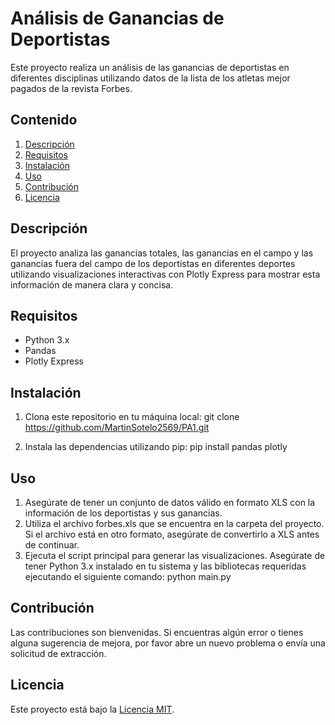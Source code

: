 # Análisis de Ganancias de Deportistas

Este proyecto realiza un análisis de las ganancias de deportistas en diferentes disciplinas utilizando datos de la lista de los atletas mejor pagados de la revista Forbes.

## Contenido

1. [Descripción](#descripción)
2. [Requisitos](#requisitos)
3. [Instalación](#instalación)
4. [Uso](#uso)
5. [Contribución](#contribución)
6. [Licencia](#licencia)

## Descripción

El proyecto analiza las ganancias totales, las ganancias en el campo y las ganancias fuera del campo de los deportistas en diferentes deportes utilizando visualizaciones interactivas con Plotly Express para mostrar esta información de manera clara y concisa.

## Requisitos

- Python 3.x
- Pandas
- Plotly Express

## Instalación

1. Clona este repositorio en tu máquina local:
git clone https://github.com/MartinSotelo2569/PA1.git

2. Instala las dependencias utilizando pip:
pip install pandas plotly

## Uso

1. Asegúrate de tener un conjunto de datos válido en formato XLS con la información de los deportistas y sus ganancias.
2. Utiliza el archivo forbes.xls que se encuentra en la carpeta del proyecto. Si el archivo está en otro formato, asegúrate de convertirlo a XLS antes de continuar.
3. Ejecuta el script principal para generar las visualizaciones. Asegúrate de tener Python 3.x instalado en tu sistema y las bibliotecas requeridas ejecutando el siguiente comando:
python main.py

## Contribución

Las contribuciones son bienvenidas. Si encuentras algún error o tienes alguna sugerencia de mejora, por favor abre un nuevo problema o envía una solicitud de extracción.

## Licencia

Este proyecto está bajo la [Licencia MIT](LICENSE).

